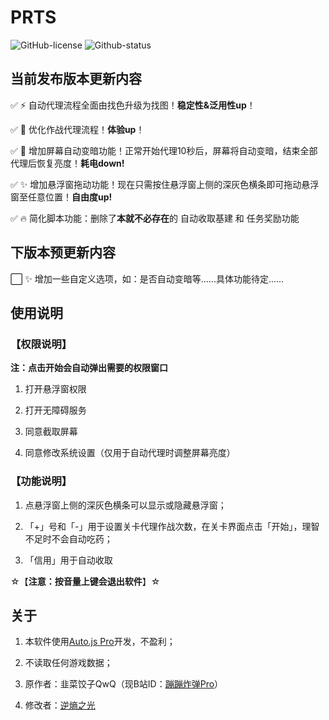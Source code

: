 # PRTS

![GitHub-license](https://img.shields.io/github/license/AgainstEntropy/PRTS)
![Github-status](https://img.shields.io/badge/release-v0.6.1-blue)

## 当前发布版本更新内容

✅ ⚡ 自动代理流程全面由找色升级为找图！**稳定性&泛用性up**！

✅ 🎨 优化作战代理流程！**体验up**！

✅ 🔋 增加屏幕自动变暗功能！正常开始代理10秒后，屏幕将自动变暗，结束全部代理后恢复亮度！**耗电down!**

✅ ✨ 增加悬浮窗拖动功能！现在只需按住悬浮窗上侧的深灰色横条即可拖动悬浮窗至任意位置！**自由度up!**

✅ 🔥 简化脚本功能：删除了**本就不必存在**的 自动收取基建 和 任务奖励功能

## 下版本预更新内容

⬜ ✨ 增加一些自定义选项，如：是否自动变暗等......具体功能待定......

## 使用说明

### 【权限说明】

**注：点击开始会自动弹出需要的权限窗口**

1. 打开悬浮窗权限

2. 打开无障碍服务

3. 同意截取屏幕

4. 同意修改系统设置（仅用于自动代理时调整屏幕亮度）

### 【功能说明】

1. 点悬浮窗上侧的深灰色横条可以显示或隐藏悬浮窗；

2. 「+」号和「-」用于设置关卡代理作战次数，在关卡界面点击「开始」，理智不足时不会自动吃药；

3. 「信用」用于自动收取

☆【**注意：按音量上键会退出软件**】☆

## 关于

1. 本软件使用[Auto.js Pro](https://pro.autojs.org/)开发，不盈利；

2. 不读取任何游戏数据；

3. 原作者：韭菜饺子QwQ（现B站ID：[蹦蹦炸弹Pro](https://space.bilibili.com/3157662)）

4. 修改者：[逆熵之光](https://space.bilibili.com/12294062)

